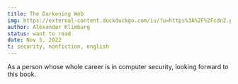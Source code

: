 ```yaml
---
title: The Darkening Web
img: https://external-content.duckduckgo.com/iu/?u=https%3A%2F%2Fcdn2.penguin.com.au%2Fcovers%2F400%2F9780735223882.jpg&f=1&nofb=1&ipt=b219043bf8747adca4887bcde692600c747a49d10c87443f91836c4b38359920&ipo=images
author: Alexander Klimburg
status: want to read
date: Nov 5, 2022
t: security, nonfiction, english
---
```


As a person whose whole career is in computer security, looking forward to this book.
